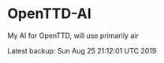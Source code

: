# OpenTTD-AI
My AI for OpenTTD, will use primarily air

Latest backup: Sun Aug 25 21:12:01 UTC 2019
